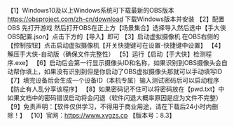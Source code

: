 【1】Windows10及以上Windows系统可下载最新的OBS版本 https://obsproject.com/zh-cn/download 下载Windows版本并安装
【2】配置OBS 先打开游戏 然后打开OBS在正上方【场景集合】选择导入然后选中【手大侠OBS配置.json】点击下方的【导入】即可
【3】启动虚拟摄像机 在OBS右侧的【控制按钮】点击启动虚拟摄像机【开关快捷键可在设置-快捷键中设置】
【4】解压手大侠-自动版（确保文件完整性）
【5】运行【启动【手大侠】检测程序.exe】
【6】启动后会第一行显示摄像头ID和名称，如果识别到OBS摄像头会自动帮你填上，如果没有识别到但是你启动了OBS虚拟摄像头那就可以手动填写ID
【7】填完设备后会生成一个设备ID（本机专属）输入测试密码后可以启动程序【防止有人乱分享该程序】
【8】如果密码记不住可以将密码放在【pwd.txt】中如果文档中的密码错误启动将会闪退（软件闪退大概率原因是应为文件不完整）
【9】免责声明：【软件仅供学习，不得用于商业用途，请在下载后24小时内删除！】
【10】官网：https://www.xygzs.cp
【版本号：8.3】
